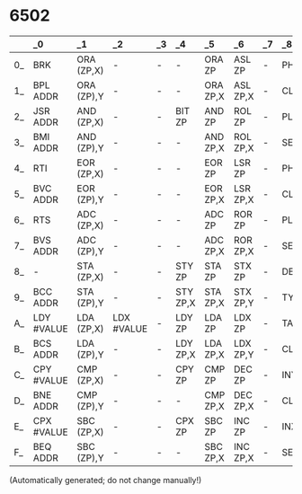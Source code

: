 # 6502
| | _0 | _1 | _2 | _3 | _4 | _5 | _6 | _7 | _8 | _9 | _A | _B | _C | _D | _E | _F |
| :--- | :--- | :--- | :--- | :--- | :--- | :--- | :--- | :--- | :--- | :--- | :--- | :--- | :--- | :--- | :--- | :--- |
| 0_ | BRK | ORA (ZP,X) | - | - | - | ORA ZP | ASL ZP | - | PHP | ORA #VALUE | ASL | - | - | ORA ADDR | ASL ADDR | - |
| 1_ | BPL ADDR | ORA (ZP),Y | - | - | - | ORA ZP,X | ASL ZP,X | - | CLC | ORA ADDR,Y | - | - | - | ORA ADDR,X | ASL ADDR,X | - |
| 2_ | JSR ADDR | AND (ZP,X) | - | - | BIT ZP | AND ZP | ROL ZP | - | PLP | AND #VALUE | ROL | - | BIT ADDR | AND ADDR | ROL ADDR | - |
| 3_ | BMI ADDR | AND (ZP),Y | - | - | - | AND ZP,X | ROL ZP,X | - | SEC | AND ADDR,Y | - | - | - | AND ADDR,X | ROL ADDR,X | - |
| 4_ | RTI | EOR (ZP,X) | - | - | - | EOR ZP | LSR ZP | - | PHA | EOR #VALUE | LSR | - | JMP ADDR | EOR ADDR | LSR ADDR | - |
| 5_ | BVC ADDR | EOR (ZP),Y | - | - | - | EOR ZP,X | LSR ZP,X | - | CLI | EOR ADDR,Y | - | - | - | EOR ADDR,X | LSR ADDR,X | - |
| 6_ | RTS | ADC (ZP,X) | - | - | - | ADC ZP | ROR ZP | - | PLA | ADC #VALUE | ROR | - | JMP (ADDR) | ADC ADDR | ROR ADDR | - |
| 7_ | BVS ADDR | ADC (ZP),Y | - | - | - | ADC ZP,X | ROR ZP,X | - | SEI | ADC ADDR,Y | - | - | - | ADC ADDR,X | ROR ADDR,X | - |
| 8_ | - | STA (ZP,X) | - | - | STY ZP | STA ZP | STX ZP | - | DEY | - | TXA | - | STY ADDR | STA ADDR | STX ADDR | - |
| 9_ | BCC ADDR | STA (ZP),Y | - | - | STY ZP,X | STA ZP,X | STX ZP,Y | - | TYA | STA ADDR,Y | TXS | - | - | STA ADDR,X | - | - |
| A_ | LDY #VALUE | LDA (ZP,X) | LDX #VALUE | - | LDY ZP | LDA ZP | LDX ZP | - | TAY | LDA #VALUE | TAX | - | LDY ADDR | LDA ADDR | LDX ADDR | - |
| B_ | BCS ADDR | LDA (ZP),Y | - | - | LDY ZP,X | LDA ZP,X | LDX ZP,Y | - | CLV | LDA ADDR,Y | TSX | - | LDY ADDR,X | LDA ADDR,X | LDX ADDR,Y | - |
| C_ | CPY #VALUE | CMP (ZP,X) | - | - | CPY ZP | CMP ZP | DEC ZP | - | INY | CMP #VALUE | DEX | - | CPY ADDR | CMP ADDR | DEC ADDR | - |
| D_ | BNE ADDR | CMP (ZP),Y | - | - | - | CMP ZP,X | DEC ZP,X | - | CLD | CMP ADDR,Y | - | - | - | CMP ADDR,X | DEC ADDR,X | - |
| E_ | CPX #VALUE | SBC (ZP,X) | - | - | CPX ZP | SBC ZP | INC ZP | - | INX | SBC #VALUE | NOP | - | CPX ADDR | SBC ADDR | INC ADDR | - |
| F_ | BEQ ADDR | SBC (ZP),Y | - | - | - | SBC ZP,X | INC ZP,X | - | SED | SBC ADDR,Y | - | - | - | SBC ADDR,X | INC ADDR,X | - |


(Automatically generated; do not change manually!)

